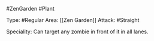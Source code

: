 #ZenGarden #Plant

Type: #Regular
Area: [[Zen Garden]]
Attack: #Straight

Speciality: Can target any zombie in front of it in all lanes.